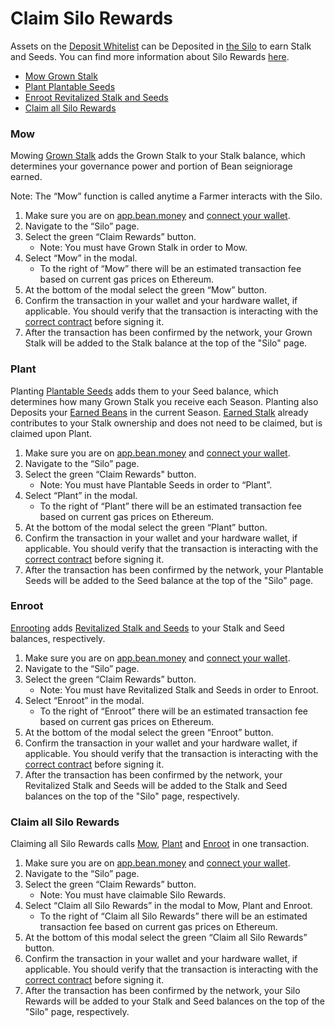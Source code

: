 # Claim Silo Rewards

Assets on the [Deposit Whitelist](../../farm/silo.md#deposit-whitelist) can be Deposited in [the Silo](../../farm/silo.md) to earn Stalk and Seeds. You can find more information about Silo Rewards [here](../../farm/silo.md#silo-rewards).

* [Mow Grown Stalk](claim-rewards.md#mow)
* [Plant Plantable Seeds](claim-rewards.md#plant)
* [Enroot Revitalized Stalk and Seeds](claim-rewards.md#enroot)
* [Claim all Silo Rewards](claim-rewards.md#undefined)

### Mow

Mowing [Grown Stalk](../../protocol/glossary.md#grown-stalk) adds the Grown Stalk to your Stalk balance, which determines your governance power and portion of Bean seigniorage earned.

Note: The “Mow” function is called anytime a Farmer interacts with the Silo.

1. Make sure you are on [app.bean.money](https://app.bean.money/) and [connect your wallet](../getting-started/connect-wallet.md).
2. Navigate to the “Silo” page.
3. Select the green “Claim Rewards” button.
   * Note: You must have Grown Stalk in order to Mow.
4. Select “Mow” in the modal.
   * To the right of “Mow” there will be an estimated transaction fee based on current gas prices on Ethereum.
5. At the bottom of the modal select the green “Mow” button.
6. Confirm the transaction in your wallet and your hardware wallet, if applicable. You should verify that the transaction is interacting with the [correct contract](../../protocol/contracts.md) before signing it.
7. After the transaction has been confirmed by the network, your Grown Stalk will be added to the Stalk balance at the top of the "Silo" page.

### Plant

Planting [Plantable Seeds](../../protocol/glossary.md#plantable-seeds) adds them to your Seed balance, which determines how many Grown Stalk you receive each Season. Planting also Deposits your [Earned Beans](../../protocol/glossary.md#earned-beans) in the current Season. [Earned Stalk](../../protocol/glossary.md#earned-stalk) already contributes to your Stalk ownership and does not need to be claimed, but is claimed upon Plant.

1. Make sure you are on [app.bean.money](https://app.bean.money/) and [connect your wallet](../getting-started/connect-wallet.md).
2. Navigate to the “Silo” page.
3. Select the green “Claim Rewards" button.
   * Note: You must have Plantable Seeds in order to “Plant”.
4. Select “Plant” in the modal.
   * To the right of “Plant” there will be an estimated transaction fee based on current gas prices on Ethereum.
5. At the bottom of the modal select the green “Plant” button.
6. Confirm the transaction in your wallet and your hardware wallet, if applicable. You should verify that the transaction is interacting with the [correct contract](../../protocol/contracts.md) before signing it.
7. After the transaction has been confirmed by the network, your Plantable Seeds will be added to the Seed balance at the top of the "Silo" page.

### Enroot

[Enrooting](../../protocol/glossary.md#enroot) adds [Revitalized Stalk and Seeds](../../farm/barn.md#revitalized-assets) to your Stalk and Seed balances, respectively.

1. Make sure you are on [app.bean.money](https://app.bean.money/) and [connect your wallet](../getting-started/connect-wallet.md).
2. Navigate to the “Silo” page.
3. Select the green “Claim Rewards” button.
   * Note: You must have Revitalized Stalk and Seeds in order to Enroot.
4. Select “Enroot” in the modal.
   * To the right of “Enroot” there will be an estimated transaction fee based on current gas prices on Ethereum.
5. At the bottom of the modal select the green “Enroot” button.
6. Confirm the transaction in your wallet and your hardware wallet, if applicable. You should verify that the transaction is interacting with the [correct contract](../../protocol/contracts.md) before signing it.
7. After the transaction has been confirmed by the network, your Revitalized Stalk and Seeds will be added to the Stalk and Seed balances on the top of the "Silo" page, respectively.

### Claim all Silo Rewards <a href="#claim-all" id="claim-all"></a>

Claiming all Silo Rewards calls [Mow](claim-rewards.md#mow), [Plant](claim-rewards.md#plant) and [Enroot](claim-rewards.md#enroot) in one transaction.

1. Make sure you are on [app.bean.money](https://app.bean.money/) and [connect your wallet](../getting-started/connect-wallet.md).
2. Navigate to the “Silo” page.
3. Select the green “Claim Rewards” button.
   * Note: You must have claimable Silo Rewards.
4. Select “Claim all Silo Rewards” in the modal to Mow, Plant and Enroot.
   * To the right of “Claim all Silo Rewards” there will be an estimated transaction fee based on current gas prices on Ethereum.
5. At the bottom of this modal select the green “Claim all Silo Rewards” button.
6. Confirm the transaction in your wallet and your hardware wallet, if applicable. You should verify that the transaction is interacting with the [correct contract](../../protocol/contracts.md) before signing it.
7. After the transaction has been confirmed by the network, your Silo Rewards will be added to your Stalk and Seed balances on the top of the "Silo" page, respectively.

